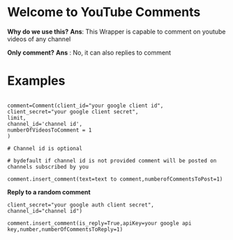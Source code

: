 # Welcome to YouTube Comments

**Why do we use this?**
 **Ans**: This Wrapper is capable to comment on youtube videos of any channel

**Only comment?**
 **Ans** : No, it  can also replies to comment


# Examples

```from ytcomment import Comment

comment=Comment(client_id="your google client id",
client_secret="your google client secret",
limit,
channel_id='channel id',
numberOfVideosToComment = 1
)

# Channel id is optional

# bydefault if channel id is not provided comment will be posted on channels subscribed by you

comment.insert_comment(text=text to comment,numberofCommentsToPost=1)
```


**Reply to a random comment**

```comment=Comment(client_id="your google auth client id",
client_secret="your google auth client secret",
channel_id="channel id")

comment.insert_comment(is_reply=True,apiKey=your google api key,number,numberOfCommentsToReply=1)
```



